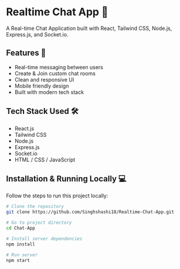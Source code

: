 # Realtime Chat App 💬

A Real-time Chat Application built with React, Tailwind CSS, Node.js, Express.js, and Socket.io.

## Features 🚀
- Real-time messaging between users
- Create & Join custom chat rooms
- Clean and responsive UI
- Mobile friendly design
- Built with modern tech stack

## Tech Stack Used 🛠️

- React.js
- Tailwind CSS
- Node.js
- Express.js
- Socket.io
- HTML / CSS / JavaScript

## Installation & Running Locally 💻

Follow the steps to run this project locally:

```bash
# Clone the repository
git clone https://github.com/Singhshashi18/Realtime-Chat-App.git

# Go to project directory
cd Chat-App

# Install server dependencies
npm install

# Run server
npm start


